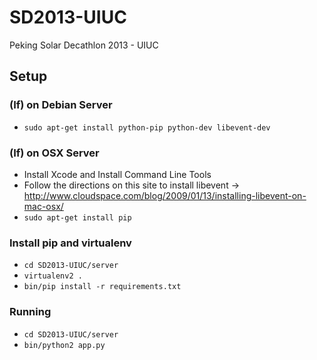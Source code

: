 SD2013-UIUC
===========

Peking Solar Decathlon 2013 - UIUC

## Setup

### (If) on Debian Server

- `sudo apt-get install python-pip python-dev libevent-dev`

### (If) on OSX Server

- Install Xcode and Install Command Line Tools
- Follow the directions on this site to install libevent -> http://www.cloudspace.com/blog/2009/01/13/installing-libevent-on-mac-osx/
- `sudo apt-get install pip`

### Install pip and virtualenv

- `cd SD2013-UIUC/server`
- `virtualenv2 .`
- `bin/pip install -r requirements.txt`

### Running

- `cd SD2013-UIUC/server`
- `bin/python2 app.py`

